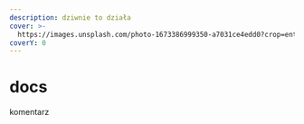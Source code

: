 ```yaml
---
description: dziwnie to działa
cover: >-
  https://images.unsplash.com/photo-1673386999350-a7031ce4edd0?crop=entropy&cs=tinysrgb&fm=jpg&ixid=MnwxOTcwMjR8MHwxfHJhbmRvbXx8fHx8fHx8fDE2NzUyMDczNjE&ixlib=rb-4.0.3&q=80
coverY: 0
---
```


# docs

komentarz
